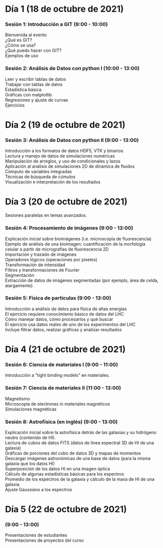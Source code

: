 # Día 1 (18 de octubre de 2021)

### Sesión 1: Introducción a GIT (9:00 - 10:00)
Bienvenida al evento<br />
¿Qué es GIT?<br />
¿Cómo se usa?<br />
¿Qué puedo hacer con GIT?<br />
Ejemplos de uso

### Sesión 2: Análisis de Datos con python I (10:00 - 13:00)
Leer y escribir tablas de datos<br />
Trabajar con tablas de datos<br />
Estadística básica<br />
Gráficas con matplotlib<br />
Regresiones y ajuste de curvas<br />
Ejercicios

# Día 2 (19 de octubre de 2021)

### Sesión 3: Análisis de Datos con python II (9:00 - 13:00)
Introducción a los formatos de datos HDF5, VTK y binarios<br />
Lectura y manejo de datos de simulaciones numéricas<br />
Manipulación de arreglos, y uso de condicionales y lazos<br />
Aplicación al análisis de simulaciones 2D de dinámica de fluidos<br />
Cómputo de variables integradas<br />
Técnicas de búsqueda de cúmulos<br />
Visualización e interpretación de los resultados

# Día 3 (20 de octubre de 2021)
Sesiones paralelas en temas avanzados.

### Sesión 4: Procesamiento de imágenes (9:00 - 13:00)
Explicación inicial sobre bioimágenes (i.e. microscopía de fluorescencia)<br />
Ejemplo de análisis de una bioimagen: cuantificación de la morfología celular a partir de micrografías de fluorescencia 2D<br />
Importación y trazado de imágenes<br />
Operadores lógicos (operaciones por píxeles)<br />
Transformación de intensidad<br />
Filtros y transformaciones de Fourier<br />
Segmentación<br />
Extracción de datos de imágenes segmentadas (por ejemplo, área de celda, alargamiento)

### Sesión 5: Física de partículas (9:00 - 13:00)
Introducción a análisis de datos para física de altas energías<br />
El ejercicio requiere conocimiento básico de datos del LHC<br />
Cómo manejar datos, cómo procesarlos y qué buscar<br />
El ejercicio usa datos reales de uno de los experimentos del LHC<br />
Incluye filtrar datos, realizar gráficas y analizar resultados

# Día 4 (21 de octubre de 2021)

### Sesión 6: Ciencia de materiales I (9:00 - 11:00)
Introducción a "tight binding models" en materiales.

### Sesión 7: Ciencia de materiales II (11:00 - 13:00)
Magnetismo<br />
Microscopía de electrones in materiales magnéticos<br />
Simulaciones magnéticas

### Sesión 8: Astrofísica (en inglés) (9:00 - 13:00)
Explicación inicial sobre la astrofísica detrás de las galaxias y su hidrógeno neutro (contenido de HI).<br />
Lectura de cubos de datos FITS (datos de línea espectral 3D de HI de una galaxia)<br />
Gráficas de porciones del cubo de datos 3D y mapas de momentos<br />
Descargar imágenes astronómicas de una base de datos (para la misma galaxia que los datos HI)<br />
Superposición de los datos HI en una imagen óptica<br />
Cálculo de algunas estadísticas básicas para los espectros<br />
Promedio de los espectros de la galaxia y cálculo de la masa de HI de una galaxia<br />
Ajuste Gaussiano a los espectros


# Día 5 (22 de octubre de 2021) 
### (9:00 - 13:00)<br />
Presentaciones de estudiantes<br />
Presentaciones de proyectos del curso
